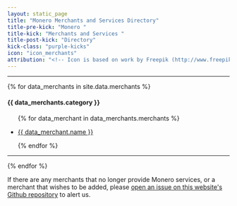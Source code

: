 ```yaml
---
layout: static_page
title: "Monero Merchants and Services Directory"
title-pre-kick: "Monero "
title-kick: "Merchants and Services "
title-post-kick: "Directory"
kick-class: "purple-kicks"
icon: "icon_merchants"
attribution: "<!-- Icon is based on work by Freepik (http://www.freepik.com) and is licensed under Creative Commons BY 3.0 -->"
---
```


---

<div class="row">

{% for data_merchants in site.data.merchants %}

<div class="col-lg-4">

<h4 class="text-center">{{ data_merchants.category }}</h4>

<ul>

{% for data_merchant in data_merchants.merchants %}

<li><a href="{{ data_merchant.url }}">{{ data_merchant.name }}</a></li>

{% endfor %}

</ul>
<hr>
</div>

{% endfor %}

</div>

If there are any merchants that no longer provide Monero services, or a merchant that wishes to be added, please [open an issue on this website's Github repository](https://github.com/monero-project/monero-site/issues) to alert us.
